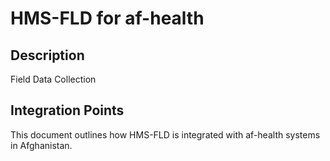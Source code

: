 # HMS-FLD for af-health

## Description

Field Data Collection

## Integration Points

This document outlines how HMS-FLD is integrated with af-health systems in Afghanistan.
